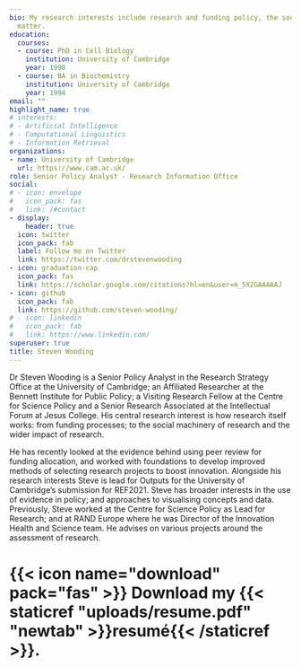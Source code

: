 ```yaml
---
bio: My research interests include research and funding policy, the social mechanisms of science, research culture, data and concept visualisation and Bayesian statistics (and all sorts of other random stuff, of which this blog is largely composed)
  matter.
education:
  courses:
  - course: PhD in Cell Biology
    institution: University of Cambridge
    year: 1998
  - course: BA in Biochemistry
    institution: University of Cambridge
    year: 1994
email: ""
highlight_name: true
# interests:
# - Artificial Intelligence
# - Computational Linguistics
# - Information Retrieval
organizations:
- name: University of Cambridge
  url: https://www.cam.ac.uk/
role: Senior Policy Analyst - Research Information Office
social:
# - icon: envelope
#   icon_pack: fas
#   link: /#contact
- display:
    header: true
  icon: twitter
  icon_pack: fab
  label: Follow me on Twitter
  link: https://twitter.com/drstevenwooding
- icon: graduation-cap
  icon_pack: fas
  link: https://scholar.google.com/citations?hl=en&user=m_5X2GAAAAAJ
- icon: github
  icon_pack: fab
  link: https://github.com/steven-wooding/
# - icon: linkedin
#   icon_pack: fab
#   link: https://www.linkedin.com/
superuser: true
title: Steven Wooding
---
```


Dr Steven Wooding is a Senior Policy Analyst in the Research Strategy Office at the University of Cambridge; an Affiliated Researcher at the Bennett Institute for Public Policy; a Visiting Research Fellow at the Centre for Science Policy and a Senior Research Associated at the Intellectual Forum at Jesus College. His central research interest is how research itself works: from funding processes; to the social machinery of research and the wider impact of research. 

He has recently looked at the evidence behind using peer review for funding allocation, and worked with foundations to develop improved methods of selecting research projects to boost innovation. Alongside his research interests Steve is lead for Outputs for the University of Cambridge’s submission for REF2021. Steve has broader interests in the use of evidence in policy; and approaches to visualising concepts and data. Previously, Steve worked at the Centre for Science Policy as Lead for Research; and at RAND Europe where he was Director of the Innovation Health and Science team. He advises on various projects around the assessment of research.

# {{< icon name="download" pack="fas" >}} Download my {{< staticref "uploads/resume.pdf" "newtab" >}}resumé{{< /staticref >}}.
